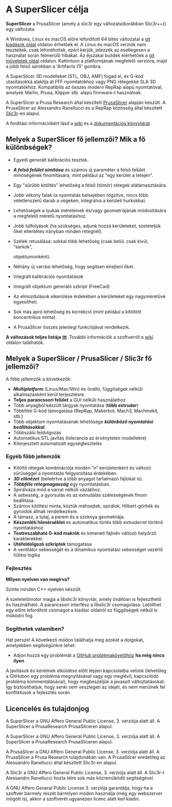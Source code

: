 # A SuperSlicer célja

**SuperSlicer** a PrusaSlicer \(amely a slic3r egy változata\(korábban Slic3r++\)\) egy változata.

A Windows, Linux és macOS előre lefordított 64 bites változatai a [git kiadások oldal](https://github.com/supermerill/SuperSlicer/releases) oldalon érhetőek el. A Linux és macOS verziók nem teszteltek, csak lefordítottak, ezért kérjük, jelezzék az esetlegesen a használat során felmerülő hibákat. Az éjszakai buildek elérhetőek a [git műveletek oldal](https://github.com/supermerill/SuperSlicer/actions) oldalon. Kattintson a platformjának megfelelő verzióra, majd a jobb felső sarokban a 'Artifacts \(1\)' gombra.

A SuperSlicer 3D modelleket \(STL, OBJ, AMF\) fogad el, és G-kód utasításokká alakítja át FFF nyomtatókhoz vagy PNG rétegekké SLA 3D nyomtatókhoz. Kompatibilis az összes modern RepRap alapú nyomtatóval, amelyek Marlin, Prusa, Klipper stb. alapú firmware-t használnak.

A SuperSlicer a Prusa Research által készített [PrusaSlicer](https://github.com/prusa3d/PrusaSlicer/issues/2729) alapján készült. A PrusaSlicer az Alessandro Ranellucci és a RepRap közösség által készített [Slic3r](https://github.com/Slic3r/Slic3r)-en  alapul.

A fordítási információkért lásd a [wiki](https://github.com/supermerill/SuperSlicer/wiki) és a [dokumentációs könyvtárat](https://github.com/supermerill/SuperSlicer/tree/master/doc).

## Melyek a SuperSlicer fő jellemzői? Mik a fő különbségek?

* Egyedi generált kalibrációs tesztek.
* _**A felső felület simítása**_ és számos új paraméter a felső felület minőségének finomítására, mint például az "egy kerület a tetején".
* Egy "sűrűbb kitöltés" lehetőség a felső \(tömör\) rétegek alátámasztására.
* Jobb vékony falak \(a nyomtatás belsejében rögzítve, nincs több véletlenszerű darab a végeken, integrálva a kerületi hurkokba\).
* Lehetőségek a lyukak méreteinek és/vagy geometriájának módosítására a megfelelő méretű nyomtatáshoz.
* Jobb túlfolyások \(ha szükséges, adjunk hozzá kerületeket, szeleteljük őket ellentétes irányban minden rétegnél\).
* Szélek retusálása: sokkal több lehetőség \(csak belül, csak kívül, “sarkok”,

   objektumonként\).

* Néhány új varrási lehetőség, hogy segítsen elrejteni őket.
* Integrált kalibrációs nyomtatások 
* Integrált objektum generáló szkript \(FreeCad\)
* Az elmozdulások elkerülése érdekében a kerületeket egy nagyméretűvé egyesítheti.
* Sok más apró lehetőség és korrekció \(mint például a kitöltött koncentrikus minta\).
* A PrusaSlicer összes jelenlegi funkciójával rendelkezik.

**A változások teljes listája** [**itt**](https://github.com/supermerill/SuperSlicer/wiki) .További információk a szoftverről a [wiki](https://github.com/supermerill/SuperSlicer/wiki) oldalon találhatók.

## Melyek a SuperSlicer / PrusaSlicer / Slic3r fő jellemzői?

A főbb jellemzők a következők:

* _**Multiplatform**_ \(Linux/Mac/Win\) és önálló, függőségek nélküli alkalmazásként kerül terjesztésre.
* **Teljes parancssori felület** a GUI nélküli használathoz
* Több anyagból készült tárgyak nyomtatása \(**több extruder**\)
* Többféle G-kód támogatása \(RepRap, Makerbot, Mach3, Machinekit, stb.\)
* Több objektum nyomtatásának lehetősége _**különböző nyomtatási beállításokkal**_.
* Többszálú feldolgozás
* Automatikus STL javítás \(tolerancia az érvénytelen modellekre\)
* Kiterjesztett automatizált egységtesztelés

### **Egyéb főbb jellemzők**

* Kitöltő rétegek kombinációja minden “n” kerületenként és változó sűrűséggel a nyomtatás felgyorsítása érdekében.
* _**3D előnézet**_ \(beleértve a több anyagot tartalmazó fájlokat is\).
* _**Többféle rétegmagasság**_ egy nyomtatásban.
* Spirálváza mód a varrat nélküli vázákhoz.
* A sebesség, a gyorsulás és az extrudálás szélességének finom beállítása.
* Számos kitöltési minta, köztük méhsejtek, spirálok, Hilbert-görbék és gyroidok állnak rendelkezésre.
* A támasz, a tutaj, a perem és a szoknya geometriája.
* **Készenléti hőmérséklet** és automatikus törlés több extruderrel történő nyomtatáshoz
* **Testreszabható G-kód makrók** és kimeneti fájlnév változó helyőrző karakterekkel.
* **Utófeldolgozó szkriptek** támogatása
* A ventilátor sebességét és a dinamikus nyomtatási sebességet vezérlő hűtési logika

### **Fejlesztés**

**Milyen nyelven van megírva?**

Szinte minden C++ nyelven készült.

A szeletelőmotor magja a libslic3r könyvtár, amely önállóan is fejleszthető és használható. A parancssori interfész a libslic3r csomagolása. Letölthet egy előre lefordított csomagot a kiadási oldalról ez függőségek nélkül is működni fog.

### Segíthetek valamiben?

Hát persze! A következő módon találhatja meg azokat a dolgokat, amelyekben segítségünkre lehet:

* Adjon hozzá egy problémát a [GitHub problémakövetőhöz](https://github.com/supermerill/SuperSlicer/issues) **ha még nincs ilyen**.

A javítások és kérelmek elküldése előtt lépjen kapcsolatba velünk \(lehetőleg a GitHubon egy probléma megnyitásával vagy egy meglévő, kapcsolódó probléma kommentálásával\), hogy megbeszéljük a javasolt változtatásokat. Így biztosíthatjuk, hogy senki sem vesztegeti az idejét, és nem merülnek fel konfliktusok a fejlesztés során.

## Licencelés és tulajdonjog

A SuperSlicer a GNU Affero General Public License, 3. verziója alatt áll. A SuperSlicer a PrusaResearch PrusaSliceren alapul.

A SuperSlicer a GNU Affero General Public License, 3. verziója alatt áll. A SuperSlicer a PrusaResearch PrusaSliceren alapul.

A PrusaSlicer a GNU Affero General Public License, 3. verziója alatt áll. A PrusaSlicer a Prusa Research tulajdonában van. A PrusaSlicer eredetileg az Alessandro Ranellucci által készített Slic3r-en alapul.

A Slic3r a GNU Affero General Public License, 3. verziója alatt áll. A Slic3r-t Alessandro Ranellucci hozta létre sok más közreműködő segítségével.

A GNU Affero General Public License 3. verziója garantálja, hogy ha a szoftver bármely részét bármilyen módon használja \(még egy webszerver mögött is\), akkor a szoftverét ugyanezen licenc alatt kell kiadni.

